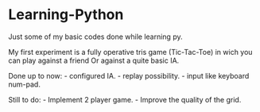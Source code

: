 # Learning-Python
Just some of my basic codes done while learning py.

My first experiment is a fully operative tris game (Tic-Tac-Toe) in wich you can play against a friend
Or against a quite basic IA.

Done up to now:
    - configured IA.
    - replay possibility.
    - input like keyboard num-pad.

Still to do:
    - Implement 2 player game.
    - Improve the quality of the grid.